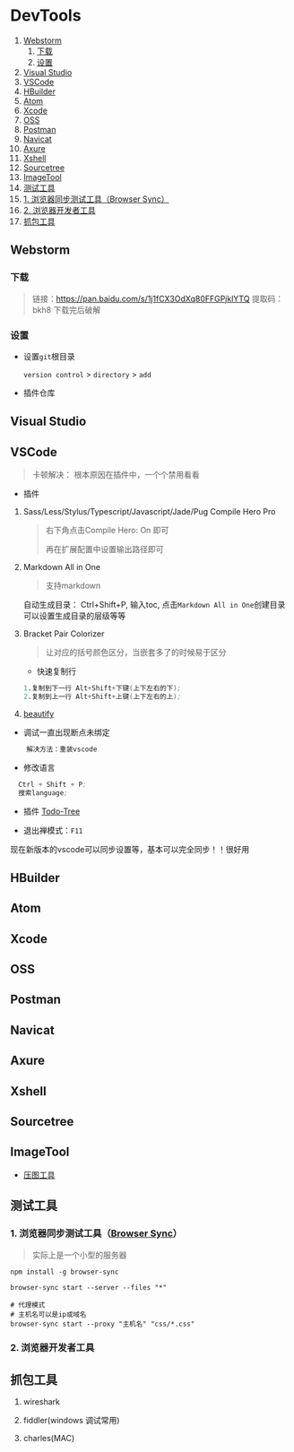 # DevTools

1. [Webstorm](#webstorm)
   1. [下载](#下载)
   2. [设置](#设置)
2. [Visual Studio](#visual-studio)
3. [VSCode](#vscode)
4. [HBuilder](#hbuilder)
5. [Atom](#atom)
6. [Xcode](#xcode)
7. [OSS](#oss)
8. [Postman](#postman)
9. [Navicat](#navicat)
10. [Axure](#axure)
11. [Xshell](#xshell)
12. [Sourcetree](#sourcetree)
13. [ImageTool](#imagetool)
14. [测试工具](#测试工具)
   1. [1. 浏览器同步测试工具（Browser Sync）](#1-浏览器同步测试工具browser-sync)
   2. [2. 浏览器开发者工具](#2-浏览器开发者工具)
15. [抓包工具](#抓包工具)

## Webstorm

### 下载

> 链接：https://pan.baidu.com/s/1j1fCX3OdXq80FFGPjklYTQ  提取码：bkh8 下载完后破解

### 设置

- 设置`git`根目录

    `version control` > `directory` > `add`

- 插件仓库

## Visual Studio

## VSCode

> 卡顿解决： 根本原因在插件中，一个个禁用看看

- 插件

1. Sass/Less/Stylus/Typescript/Javascript/Jade/Pug Compile Hero Pro

    > 右下角点击Compile Hero: On 即可
    >
    > 再在扩展配置中设置输出路径即可

2. Markdown All in One

    > 支持markdown

    自动生成目录： Ctrl+Shift+P, 输入toc, 点击`Markdown All in One`创建目录
    可以设置生成目录的层级等等

3. Bracket Pair Colorizer

    > 让对应的括号颜色区分，当嵌套多了的时候易于区分

   - 快速复制行

   ```s
   1.复制到下一行 Alt+Shift+下键(上下左右的下);
   2.复制到上一行 Alt+Shift+上键(上下左右的上);
   ```

4. [beautify](https://github.com/HookyQR/VSCodeBeautify)

- 调试一直出现断点未绑定

```s
    解决方法：重装vscode
```

- 修改语言

```s
  Ctrl + Shift + P;
  搜索language;
```

- 插件
[Todo-Tree](https://zhuanlan.zhihu.com/p/63303926)

- 退出禅模式：`F11`

现在新版本的vscode可以同步设置等，基本可以完全同步！！很好用

## HBuilder

## Atom

## Xcode

## OSS

## Postman


## Navicat

## Axure

## Xshell

## Sourcetree

## ImageTool

- [压图工具](https://squoosh.app/)

## 测试工具

### 1. 浏览器同步测试工具（[Browser Sync](http://www.browsersync.cn)）

> 实际上是一个小型的服务器

```shell
npm install -g browser-sync
```

```shell
browser-sync start --server --files "*"
```

```shell
# 代理模式
# 主机名可以是ip或域名
browser-sync start --proxy "主机名" "css/*.css"
```

### 2. 浏览器开发者工具

## 抓包工具

1. wireshark

2. fiddler(windows 调试常用)

3. charles(MAC)

